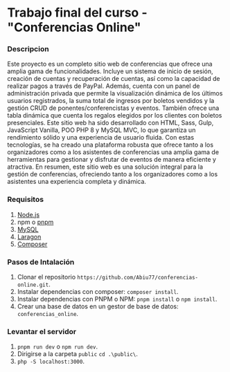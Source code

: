 # Trabajo final del curso - "Conferencias Online"

### Descripcion
Este proyecto es un completo sitio web de conferencias que ofrece una amplia gama de funcionalidades. Incluye un sistema de inicio de sesión, creación de cuentas y recuperación de cuentas, así como la capacidad de realizar pagos a través de PayPal. Además, cuenta con un panel de administración privada que permite la visualización dinámica de los últimos usuarios registrados, la suma total de ingresos por boletos vendidos y la gestión CRUD de ponentes/conferencistas y eventos. También ofrece una tabla dinámica que cuenta los regalos elegidos por los clientes con boletos presenciales.
Este sitio web ha sido desarrollado con HTML, Sass, Gulp, JavaScript Vanilla, POO PHP 8 y MySQL MVC, lo que garantiza un rendimiento sólido y una experiencia de usuario fluida. Con estas tecnologías, se ha creado una plataforma robusta que ofrece tanto a los organizadores como a los asistentes de conferencias una amplia gama de herramientas para gestionar y disfrutar de eventos de manera eficiente y atractiva.
En resumen, este sitio web es una solución integral para la gestión de conferencias, ofreciendo tanto a los organizadores como a los asistentes una experiencia completa y dinámica.

### Requisitos
1. [Node.js](https://nodejs.org/es/)
2. npm o [pnpm](https://pnpm.io/es/)
4. [MySQL](https://www.mysql.com/)
5. [Laragon](https://laragon.org/download/)
6. [Composer](https://getcomposer.org/)

### Pasos de Intalación
1. Clonar el repositorio `https://github.com/Abiu77/conferencias-online.git`.
2. Instalar dependencias con composer: `composer install`.
3. Instalar dependencias con PNPM o NPM: `pnpm install` o `npm install`.
4. Crear una base de datos en un gestor de base de datos: `conferencias_online`.

### Levantar el servidor
1. `pnpm run dev` o `npm run dev`.
2. Dirigirse a la carpeta `public` `cd .\public\`.
3. `php -S localhost:3000`. 
